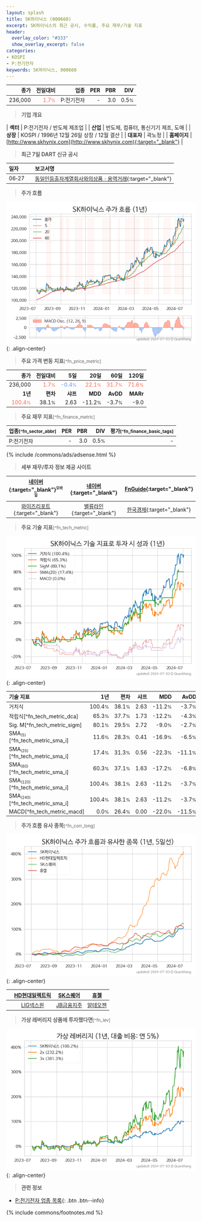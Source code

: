 ```yaml
---
layout: splash
title: SK하이닉스 (000660)
excerpt: SK하이닉스의 최근 공시, 수익률, 주요 재무/기술 지표
header:
  overlay_color: "#333"
  show_overlay_excerpt: false
categories:
- KOSPI
- P:전기전자
keywords: SK하이닉스, 000660
---
```


| **종가** | **전일대비** | **업종** | **PER** | **PBR** | **DIV** |
| -------: | -----------: | -------: | ------: | ------: | ------: |
| 236,000 | <span style="color: tomato">1.7<small>%</small></span> | P:전기전자 | - | 3.0 | 0.5<small>%</small> |

<!-- more -->


> **기업 개요**<a id="company"></a>

| <span style="white-space:nowrap;">**섹터**</span> | P:전기전자 / 반도체 제조업 |
| <span style="white-space:nowrap;">**산업**</span> | 반도체, 컴퓨터, 통신기기 제조, 도매 |
| <span style="white-space:nowrap;">**상장**</span> | KOSPI / 1996년 12월 26일 상장 / 12월 결산 |
| <span style="white-space:nowrap;">**대표자**</span> | 곽노정 |
| <span style="white-space:nowrap;">**홈페이지**</span> | [http://www.skhynix.com](http://www.skhynix.com){:target="_blank"} |


> **최근 7일 DART 신규 공시**<a id="dart"></a>

| **일자** |      | **보고서명** |
| :------- | :--- | :----------- |
| 06&#x2011;27 | | [동일인등출자계열회사와의상품ㆍ용역거래](https://dart.fss.or.kr/dsaf001/main.do?rcpNo=20240627000391){:target="_blank"} |


> **주가 흐름**<a id="price"></a>

![000660](/stock/images/000660.png){: .align-center}


> **주요 가격 변동 지표**<small>[^fn_price_metric]</small>

| **종가** | **전일대비** | **5일** | **20일** | **60일** | **120일** |
| -------: | -----------: | ------: | -------: | -------: | --------: |
| 236,000 | <span style="color: tomato">1.7<small>%</small></span> | <span style="color: cornflowerblue">-0.4<small>%</small></span> | <span style="color: tomato">22.1<small>%</small></span> | <span style="color: tomato">31.7<small>%</small></span> | <span style="color: tomato">71.6<small>%</small></span> |
| **1년** | **편차** | **샤프** | **MDD** | **AvDD** | **MARr** |
| <span style="color: tomato">100.4<small>%</small></span> | 38.1<small>%</small> | 2.63 | -11.2<small>%</small> | -3.7<small>%</small> | -9.0 |


> **주요 재무 지표**<small>[^fn_finance_metric]</small>

| **업종**<small>[^fn_sector_abbr]</small> | **PER** | **PBR** | **DIV** | **평가**<small>[^fn_finance_basic_tags]</small> |
| :--------------------------------------- | ------: | ------: | ------: | ----------------------------------------------: |
| P:전기전자 | - | 3.0 | 0.5<small>%</small> | - |



{% include /commons/ads/adsense.html %}

> **세부 재무/투자 정보 제공 사이트**

| [네이버](https://m.stock.naver.com/domestic/stock/000660/finance/summary){:target="_blank"}<sup><small>모바일</small></sup> | [네이버](https://finance.naver.com/item/coinfo.naver?code=000660){:target="_blank"} | [FnGuide](https://comp.fnguide.com/SVO2/ASP/SVD_Invest.asp?gicode=A000660&MenuYn=Y){:target="_blank"} |
| :---: | :---: | :---: |
| [와이즈리포트](https://comp.wisereport.co.kr/company/c1040001.aspx?cmp_cd=000660){:target="_blank"} | [밸류라인](https://www.valueline.co.kr/finance/summary/000660){:target="_blank"} | [한국경제](https://markets.hankyung.com/stock/000660/financial-summary){:target="_blank"} |


> **주요 기술 지표**<small>[^fn_tech_metric]</small>


![000660](/stock/images/000660_tech.png){: .align-center}

| **기술 지표** | **1년** | **편차** | **샤프** | **MDD** | **AvDD** |
| :------------ | ------: | -----------: | -------: | ------: | -------: |
| 거치식 | 100.4<small>%</small> | 38.1<small>%</small> | 2.63 | -11.2<small>%</small> | -3.7<small>%</small> |
| 적립식[^fn_tech_metric_dca] | 65.3<small>%</small> | 37.7<small>%</small> | 1.73 | -12.2<small>%</small> | -4.3<small>%</small> |
| Sig. M[^fn_tech_metric_sigm] | 80.1<small>%</small> | 29.5<small>%</small> | 2.72 | -9.0<small>%</small> | -2.7<small>%</small> |
| SMA<small><sub>(5)</sub></small>[^fn_tech_metric_sma_i] | 11.6<small>%</small> | 28.3<small>%</small> | 0.41 | -16.9<small>%</small> | -6.5<small>%</small> |
| SMA<small><sub>(20)</sub></small>[^fn_tech_metric_sma_i] | 17.4<small>%</small> | 31.3<small>%</small> | 0.56 | -22.3<small>%</small> | -11.1<small>%</small> |
| SMA<small><sub>(60)</sub></small>[^fn_tech_metric_sma_i] | 60.3<small>%</small> | 37.1<small>%</small> | 1.63 | -17.2<small>%</small> | -6.8<small>%</small> |
| SMA<small><sub>(120)</sub></small>[^fn_tech_metric_sma_i] | 100.4<small>%</small> | 38.1<small>%</small> | 2.63 | -11.2<small>%</small> | -3.7<small>%</small> |
| SMA<small><sub>(240)</sub></small>[^fn_tech_metric_sma_i] | 100.4<small>%</small> | 38.1<small>%</small> | 2.63 | -11.2<small>%</small> | -3.7<small>%</small> |
| MACD[^fn_tech_metric_macd] | 0.0<small>%</small> | 26.4<small>%</small> | 0.00 | -22.0<small>%</small> | -11.5<small>%</small> |


> **주가 흐름 유사 종목**<a id="corr"></a><small>[^fn_corr_long]</small>

![000660](/stock/images/000660_corr.png){: .align-center}

|       | [HD현대일렉트릭](/267260/) | [SK스퀘어](/402340/) | [휴젤](/145020/) |
| :---: | :------------------------------------: | :------------------------------------: | :------------------------------------: |
|       | [LIG넥스원](/079550/) | [JB금융지주](/175330/) | [알테오젠](/196170/) |


> **가상 레버리지 상품에 투자했다면**<a id="2x"></a><small>[^fn_lev]</small>

![000660](/stock/images/000660_2x.png){: .align-center}


> **관련 정보**

- [P:전기전자 업종 목록](/stats/sector/kospi_업종_전기전자_종목/){: .btn .btn--info}

{% include commons/footnotes.md %}